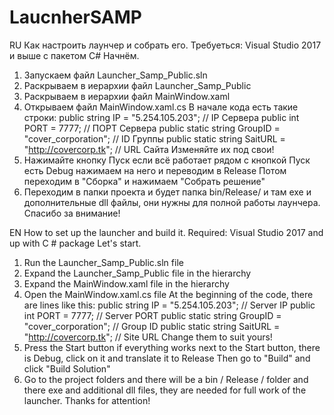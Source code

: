 # LaucnherSAMP
RU
Как настроить лаунчер и собрать его.
Требуеться: Visual Studio 2017 и выше с пакетом C#
Начнём.
1) Запускаем файл Launcher_Samp_Public.sln
2) Раскрываем в иерархии файл Launcher_Samp_Public
3) Раскрываем в иерархии файл MainWindow.xaml
4) Открываем файл MainWindow.xaml.cs
В начале кода есть такие строки:
public string IP = "5.254.105.203"; // IP Сервера
public int PORT = 7777; // ПОРТ Сервера
public static string GroupID = "cover_corporation"; // ID Группы
public static string SaitURL = "http://covercorp.tk"; // URL Сайта
Изменяйте их под свои!
5) Нажимайте кнопку Пуск если всё работает рядом с кнопкой Пуск есть Debug нажимаем на него и переводим в Release
Потом переходим в "Сборка" и нажимаем "Собрать решение"
6) Переходим в папки проекта и будет папка bin/Release/ и там exe и дополнительные dll файлы, они нужны для
полной работы лаунчера.
Спасибо за внимание!

EN
How to set up the launcher and build it.
Required: Visual Studio 2017 and up with C # package
Let's start.
1) Run the Launcher_Samp_Public.sln file
2) Expand the Launcher_Samp_Public file in the hierarchy
3) Expand the MainWindow.xaml file in the hierarchy
4) Open the MainWindow.xaml.cs file
At the beginning of the code, there are lines like this:
public string IP = "5.254.105.203"; // Server IP
public int PORT = 7777; // Server PORT
public static string GroupID = "cover_corporation"; // Group ID
public static string SaitURL = "http://covercorp.tk"; // Site URL
Change them to suit yours!
5) Press the Start button if everything works next to the Start button, there is Debug, click on it and translate it to Release
Then go to "Build" and click "Build Solution"
6) Go to the project folders and there will be a bin / Release / folder and there exe and additional dll files, they are needed for
full work of the launcher.
Thanks for attention!

